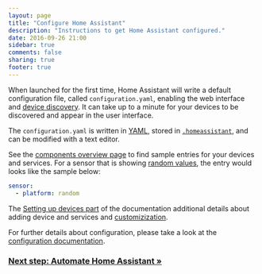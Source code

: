 ```yaml
---
layout: page
title: "Configure Home Assistant"
description: "Instructions to get Home Assistant configured."
date: 2016-09-26 21:00
sidebar: true
comments: false
sharing: true
footer: true
---
```


When launched for the first time, Home Assistant will write a default configuration file, called `configuration.yaml`, enabling the web interface and [device discovery](/components/discovery/). It can take up to a minute for your devices to be discovered and appear in the user interface.

The `configuration.yaml` is written in [YAML](/docs/configuration/yaml/), stored in [`.homeassistant`](/docs/configuration/), and can be modified with a text editor.

See the [components overview page](/components/) to find sample entries for your devices and services. For a sensor that is showing [random values](/components/sensor.random/), the entry would looks like the sample below:

```yaml
sensor:
  - platform: random
```

The [Setting up devices part](/docs/configuration/devices/) of the documentation additional details about adding device and services and [customizization](docs/configuration/customizing-devices/).

For further details about configuration, please take a look at the [configuration documentation](/docs/configuration/).

### [Next step: Automate Home Assistant &raquo;](/getting-started/automation/)
